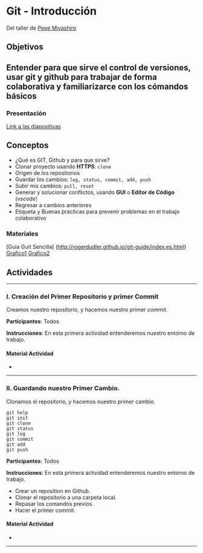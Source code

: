 # Git - Introducción
Del taller de [Pepe Miyashiro](https://raw.githubusercontent.com/pepemiyashiro/curricula2018/master/Taller/Git%20Intro.md)

## Objetivos

## Entender para que sirve el control de versiones, usar git y github para trabajar de forma colaborativa y familiarizarce con los cómandos básicos

### Presentación

[Link a las diapositivas]()

## Conceptos

- ¿Qué es GIT, Github y para que sirve?
- Clonar proyecto usando **HTTPS**: `clone`
- Origen de los repositorios
- Guardar los cambios: `log, status, commit, add, push`
- Subir mis cambios: `pull, reset`
- Generar y solucionar conflictos, usando **GUI** o **Editor  de Código** (*vscode*)
- Regresar a cambios anteriores
- Etiqueta y Buenas prácticas para prevenir problemas en el trabajo colaborativo

### Materiales
[Guia Guit Sencilla] (http://rogerdudler.github.io/git-guide/index.es.html)
[Grafico1](https://i.stack.imgur.com/nWYnQ.png)
[Grafico2](https://camo.githubusercontent.com/b3eedc13375ea2a245b07d0950b6d70c910def1f/687474703a2f2f626c6f672e706f6472657a6f2e636f6d2f77702d636f6e74656e742f75706c6f6164732f323031342f30392f6769742d6f7065726174696f6e732e706e67)


## Actividades

---

### I. Creación del Primer Repositorio y primer Commit

Creamos nuestro repositorio, y hacemos nuestro primer *commit*.

**Participantes**: Todos

**Instrucciones**: En esta primera actividad entenderemos nuestro entorno de trabajo.

#### Material Actividad
-

---

### II. Guardando nuestro Primer Cambio.

Clonamos el repositorio, y hacemos nuestro primer cambio.

```
git help
git init
git clone
git status
git log
git commit
git add
git push
```

**Participantes**: Todos

**Instrucciones**: En esta primera actividad entenderemos nuestro entorno de trabajo.
- Crear un reposition en Github.
- Clonar el repositorio a una carpeta local.
- Repasar los comandos previos.
- Hacer el primer commit.


#### Material Actividad
-

---
